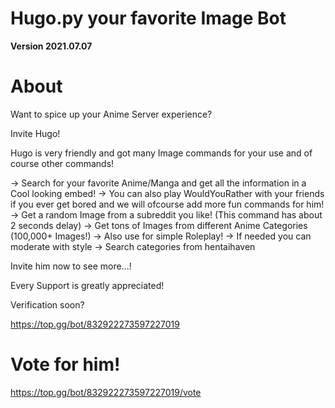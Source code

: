 # Hugo.py your favorite Image Bot

**Version 2021.07.07**

# About

Want to spice up your Anime Server experience?

Invite Hugo!

Hugo is very friendly and got many Image commands for your use and of course other commands!

-> Search for your favorite Anime/Manga and get all the information in a Cool looking embed!
-> You can also play WouldYouRather with your friends if you ever get bored and we will ofcourse add more fun commands for him!
-> Get a random Image from a subreddit you like! (This command has about 2 seconds delay)
-> Get tons of Images from different Anime Categories (100,000+ Images!)
-> Also use for simple Roleplay!
-> If needed you can moderate with style
-> Search categories from hentaihaven

Invite him now to see more...!

Every Support is greatly appreciated! 

Verification soon?

https://top.gg/bot/832922273597227019
# Vote for him! 

https://top.gg/bot/832922273597227019/vote
